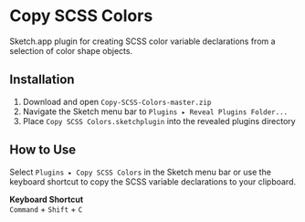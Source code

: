 # Copy SCSS Colors
Sketch.app plugin for creating SCSS color variable declarations from a selection of color shape objects.

## Installation
1. Download and open `Copy-SCSS-Colors-master.zip`
2. Navigate the Sketch menu bar to `Plugins ▸ Reveal Plugins Folder...`
3. Place `Copy SCSS Colors.sketchplugin` into the revealed plugins directory
 
## How to Use
Select `Plugins ▸ Copy SCSS Colors` in the Sketch menu bar or use the keyboard shortcut to copy the SCSS variable declarations to your clipboard.
 
**Keyboard Shortcut**  
`Command` + `Shift` + `C`
